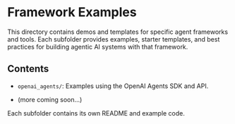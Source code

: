 # Framework Examples

This directory contains demos and templates for specific agent frameworks and tools. Each subfolder provides examples, starter templates, and best practices for building agentic AI systems with that framework.

## Contents

- `openai_agents/`: Examples using the OpenAI Agents SDK and API.
<!-- - `crewai/`: Orchestration and collaboration with CrewAI.
- `langgraph/`: Workflows and graph-based agent flows with LangGraph.
- `llama_index/`: Integrations and workflows using LlamaIndex.
- `chainlit/`: UI demos and chat interfaces for agentic systems. -->
- (more coming soon...)

Each subfolder contains its own README and example code. 
